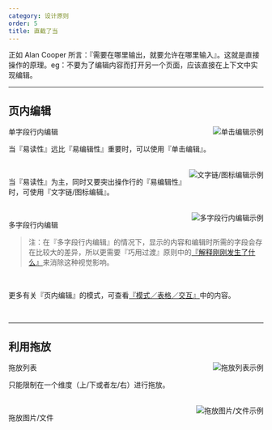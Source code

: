 ```yaml
---
category: 设计原则
order: 5
title: 直截了当
---
```


正如 Alan Cooper 所言：『需要在哪里输出，就要允许在哪里输入』。这就是直接操作的原理。eg：不要为了编辑内容而打开另一个页面，应该直接在上下文中实现编辑。

---

## 页内编辑

<img class="preview-img" align="right" alt="单击编辑示例" description="状态一：普通的浏览模式，不区分可编辑行和不可编辑行；<br>状态二：鼠标悬停时，『指针』变为『手型』，编辑区域底色变黄，出现『Tooltips』提示单击编辑；<br>状态三：鼠标点击后，出现『输入框』、『确定』、『取消』表单元素，同时光标定位在『输入框』中。" src="https://os.alipayobjects.com/rmsportal/PmVuUUKeamHdveT.png">

单字段行内编辑

当『易读性』远比『易编辑性』重要时，可以使用『单击编辑』。

<br>

<img class="preview-img" align="right" alt="文字链/图标编辑示例" description="状态一：在可编辑行附近出现文字链/图标；<br>状态二：鼠标点击『编辑』后，出现『输入框』、『确定』、『取消』表单元素，同时光标定位在『输入框』中。" src="https://os.alipayobjects.com/rmsportal/ZmRlahliUbCurhu.png">

当『易读性』为主，同时又要突出操作行的『易编辑性』时，可使用『文字链/图标编辑』。

<br>

<img class="preview-img" align="right" alt="多字段行内编辑示例" description="编辑模式在不破坏整体性的前提下，可扩大空间，以便放下『输入框』等表单元素；其中，在 Table 中进行编辑模式切换时，需要保证每列的不跳动。" src="https://os.alipayobjects.com/rmsportal/hGXGErepBnrwqzj.png">

多字段行内编辑

>注：在『多字段行内编辑』的情况下，显示的内容和编辑时所需的字段会存在比较大的差异，所以更需要『巧用过渡』原则中的[『解释刚刚发生了什么』](../spec/transition#解释刚刚发生了什么)来消除这种视觉影响。

<br>

更多有关『页内编辑』的模式，可查看[『模式／表格／交互』](/docs/pattern/table#模块编辑)中的内容。

<br>

---

## 利用拖放

<img class="preview-img" align="right" alt="拖放列表示例" description="状态一：鼠标悬停该行时，出现可移动的『图标』；<br>状态二：鼠标悬停在该『图标』时，指针变为『手型』，点击即可进行拖动；<br>状态三：拖动到可放置区块，出现蓝色描边，告知用户该区块可放置该对象。" src="https://os.alipayobjects.com/rmsportal/DjMFcqSxZrulbGF.png">

拖放列表

只能限制在一个维度（上/下或者左/右）进行拖放。

<br>

<img class="preview-img" align="right" alt="拖放图片/文件示例" src="https://os.alipayobjects.com/rmsportal/KVhqdSoLUjXPXuN.png">

拖放图片/文件

<br>
